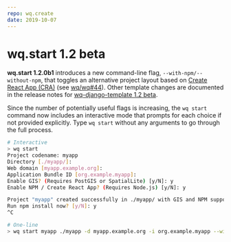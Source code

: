 ```yaml
---
repo: wq.create
date: 2019-10-07
---
```


# wq.start 1.2 beta

**wq.start 1.2.0b1** introduces a new command-line flag, `--with-npm/--without-npm`, that toggles an alternative project layout based on [Create React App (CRA)](https://create-react-app.dev/) (see [wq/wq#44](https://github.com/wq/wq/issues/44)).  Other template changes are documented in the release notes for [wq-django-template 1.2 beta](./wq-django-template-1.2.0b1.md).

Since the number of potentially useful flags is increasing, the `wq start` command now includes an interactive mode that prompts for each choice if not provided explicitly.  Type `wq start` without any arguments to go through the full process.

```bash
# Interactive
> wq start
Project codename: myapp
Directory [./myapp/]:
Web domain [myapp.example.org]:
Application Bundle ID [org.example.myapp]:
Enable GIS? (Requires PostGIS or SpatialLite) [y/N]: y
Enable NPM / Create React App? (Requires Node.js) [y/N]: y

Project "myapp" created successfully in ./myapp/ with GIS and NPM support.
Run npm install now? [y/N]: y
^C

# One-line
> wq start myapp ./myapp -d myapp.example.org -i org.example.myapp --with-gis --with-npm --npm-install
```
